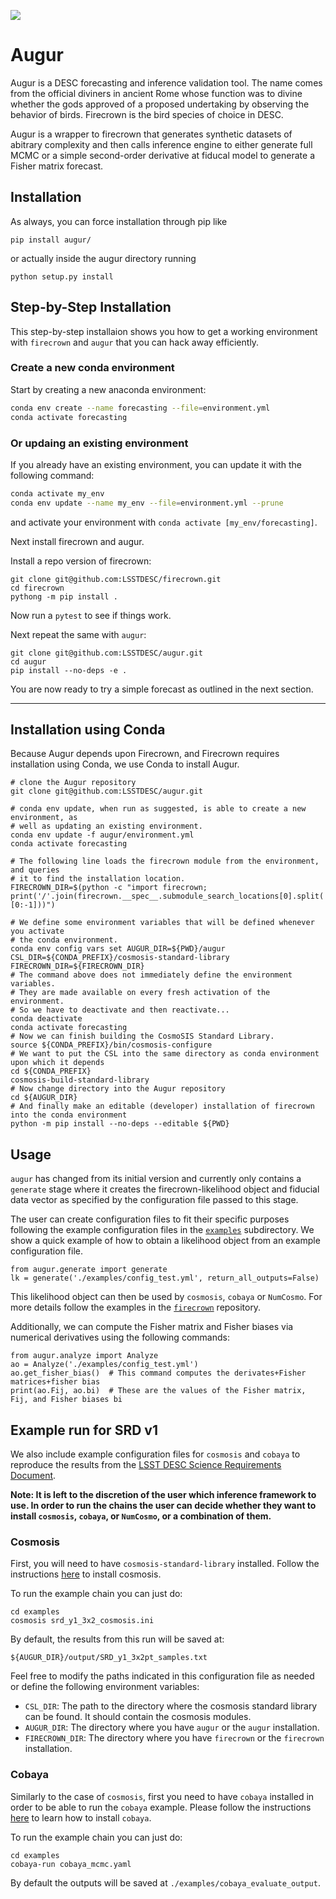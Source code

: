 ![](https://github.com/LSSTDESC/augur/workflows/flake8%20pytest/badge.svg)

# Augur

Augur is a DESC forecasting and inference validation tool. The name comes from the official diviners in ancient Rome whose function was to divine whether the gods approved of a proposed undertaking by observing the behavior of birds. Firecrown is the bird species of choice in DESC.

Augur is a wrapper to firecrown that generates synthetic datasets of abitrary complexity and then calls inference engine to either generate full MCMC or a simple second-order derivative at fiducal model to generate a Fisher matrix forecast.

## Installation

As always, you can force installation through pip like

```pip install augur/```

or actually inside the augur directory running

```python setup.py install```

## Step-by-Step Installation

This step-by-step installaion shows you how to get a working environment with `firecrown` and `augur` that you can hack away efficiently.

### Create a new conda environment
Start by creating a new anaconda environment:

```bash
conda env create --name forecasting --file=environment.yml
conda activate forecasting
```
### Or updaing an existing environment
If you already have an existing environment, you can update it with the following command:

```bash
conda activate my_env
conda env update --name my_env --file=environment.yml --prune
```
and activate your environment with `conda activate [my_env/forecasting]`.

Next install firecrown and augur.

Install a repo version of firecrown:

```
git clone git@github.com:LSSTDESC/firecrown.git
cd firecrown
pythong -m pip install .
```

Now run a `pytest` to see if things work.

Next repeat the same with `augur`:

```
git clone git@github.com:LSSTDESC/augur.git
cd augur
pip install --no-deps -e .
```

You are now ready to try a simple forecast as outlined in the next section.


-----------
## Installation using Conda

Because Augur depends upon Firecrown, and Firecrown requires installation using Conda, we use Conda to install Augur.

    # clone the Augur repository
    git clone git@github.com:LSSTDESC/augur.git

    # conda env update, when run as suggested, is able to create a new environment, as
    # well as updating an existing environment.
    conda env update -f augur/environment.yml
    conda activate forecasting

    # The following line loads the firecrown module from the environment, and queries
    # it to find the installation location.
    FIRECROWN_DIR=$(python -c "import firecrown; print('/'.join(firecrown.__spec__.submodule_search_locations[0].split('/')[0:-1]))")

    # We define some environment variables that will be defined whenever you activate
    # the conda environment.
    conda env config vars set AUGUR_DIR=${PWD}/augur CSL_DIR=${CONDA_PREFIX}/cosmosis-standard-library FIRECROWN_DIR=${FIRECROWN_DIR}
    # The command above does not immediately define the environment variables.
    # They are made available on every fresh activation of the environment.
    # So we have to deactivate and then reactivate...
    conda deactivate
    conda activate forecasting
    # Now we can finish building the CosmoSIS Standard Library.
    source ${CONDA_PREFIX}/bin/cosmosis-configure
    # We want to put the CSL into the same directory as conda environment upon which it depends
    cd ${CONDA_PREFIX}
    cosmosis-build-standard-library
    # Now change directory into the Augur repository
    cd ${AUGUR_DIR}
    # And finally make an editable (developer) installation of firecrown into the conda environment
    python -m pip install --no-deps --editable ${PWD}

## Usage

`augur` has changed from its initial version and currently only contains a
`generate` stage where it creates the firecrown-likelihood object and fiducial data vector as specified by the configuration file passed to this stage.

The user can create configuration files to fit their specific purposes following the example configuration files in the [`examples`](./examples) subdirectory. We show a quick example of how to obtain a likelihood object from an example configuration file.

```
from augur.generate import generate
lk = generate('./examples/config_test.yml', return_all_outputs=False)
```

This likelihood object can then be used by `cosmosis`, `cobaya` or `NumCosmo`. For more details follow the examples in the [`firecrown`](https://github.com/LSSTDESC/firecrown) repository.

Additionally, we can compute the Fisher matrix and Fisher biases via numerical derivatives using the following commands:

```
from augur.analyze import Analyze
ao = Analyze('./examples/config_test.yml')
ao.get_fisher_bias()  # This command computes the derivates+Fisher matrices+fisher bias
print(ao.Fij, ao.bi)  # These are the values of the Fisher matrix, Fij, and Fisher biases bi
```

## Example run for SRD v1
We also include example configuration files for `cosmosis` and `cobaya` to reproduce the results from the [LSST DESC Science Requirements Document](https://arxiv.org/pdf/1809.01669.pdf).

__Note: It is left to the discretion of the user which inference framework to use. In order to run the chains the user can decide whether they want to install `cosmosis`, `cobaya`, or `NumCosmo`, or a combination of them.__

### Cosmosis

First, you will need to have `cosmosis-standard-library` installed. Follow the instructions [here](https://cosmosis.readthedocs.io/en/latest/intro/installation.html) to install cosmosis.

To run the example chain you can just do:

```
cd examples
cosmosis srd_y1_3x2_cosmosis.ini
```

By default, the results from this run will be saved at:

`${AUGUR_DIR}/output/SRD_y1_3x2pt_samples.txt`

Feel free to modify the paths indicated in this configuration file as needed or define the following environment variables:

* `CSL_DIR`: The path to the directory where the cosmosis standard library can be found. It should contain the cosmosis modules.
* `AUGUR_DIR`: The directory where you have `augur` or the `augur` installation.
* `FIRECROWN_DIR`: The directory where you have `firecrown` or the `firecrown` installation.

### Cobaya

Similarly to the case of `cosmosis`, first you need to have `cobaya` installed in order to be able to run the `cobaya` example. Please follow the instructions [here](https://cobaya.readthedocs.io/en/latest/installation.html) to learn how to install `cobaya`.

To run the example chain you can just do:

```
cd examples
cobaya-run cobaya_mcmc.yaml
```

By default the outputs will be saved at `./examples/cobaya_evaluate_output`.
